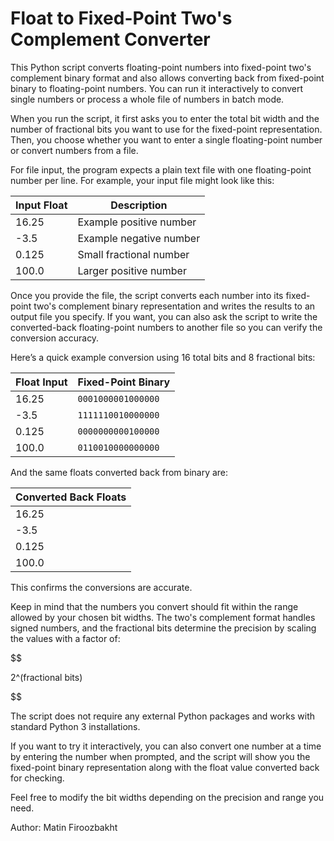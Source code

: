 # Float to Fixed-Point Two's Complement Converter

This Python script converts floating-point numbers into fixed-point two's complement binary format and also allows converting back from fixed-point binary to floating-point numbers. You can run it interactively to convert single numbers or process a whole file of numbers in batch mode.

When you run the script, it first asks you to enter the total bit width and the number of fractional bits you want to use for the fixed-point representation. Then, you choose whether you want to enter a single floating-point number or convert numbers from a file.

For file input, the program expects a plain text file with one floating-point number per line. For example, your input file might look like this:

| Input Float | Description          |
|-------------|----------------------|
| 16.25       | Example positive number |
| -3.5        | Example negative number |
| 0.125       | Small fractional number |
| 100.0       | Larger positive number  |


Once you provide the file, the script converts each number into its fixed-point two's complement binary representation and writes the results to an output file you specify. If you want, you can also ask the script to write the converted-back floating-point numbers to another file so you can verify the conversion accuracy.

Here’s a quick example conversion using 16 total bits and 8 fractional bits:

| Float Input | Fixed-Point Binary           |
|-------------|-----------------------------|
| 16.25       | `0001000001000000`           |
| -3.5        | `1111110010000000`           |
| 0.125       | `0000000000100000`           |
| 100.0       | `0110010000000000`           |

And the same floats converted back from binary are:

| Converted Back Floats |
|----------------------|
| 16.25                |
| -3.5                 |
| 0.125                |
| 100.0                |


This confirms the conversions are accurate.

Keep in mind that the numbers you convert should fit within the range allowed by your chosen bit widths. The two's complement format handles signed numbers, and the fractional bits determine the precision by scaling the values with a factor of:

$$

2^(fractional bits)

$$


The script does not require any external Python packages and works with standard Python 3 installations.

If you want to try it interactively, you can also convert one number at a time by entering the number when prompted, and the script will show you the fixed-point binary representation along with the float value converted back for checking.

Feel free to modify the bit widths depending on the precision and range you need.


Author: Matin Firoozbakht
